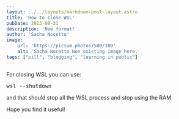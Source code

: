 ```yaml
---
layout: ../../layouts/markdown-post-layout.astro
title: 'How to close WSL'
pubDate: 2023-08-31
description: 'New format!'
author: 'Sacha Nocetto'
image:
    url: 'https://picsum.photos/500/300'
    alt: 'Sacha Nocetto Non existing image here.'
tags: ["pill", "blogging", "learning in public"]
---
```


For closing WSL you can use: 
<pre>
wsl --shutdown
</pre>

and that should stop all the WSL process and stop using the RAM.

Hope you find it useful!